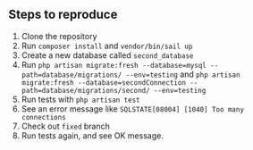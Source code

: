 ## Steps to reproduce
1. Clone the repository
2. Run `composer install` and `vendor/bin/sail up`
3. Create a new database called `second_database`
4. Run `php artisan migrate:fresh --database=mysql --path=database/migrations/ --env=testing` and `php artisan migrate:fresh --database=secondConnection --path=database/migrations/second/ --env=testing`
5. Run tests with `php artisan test`
6. See an error message like `SQLSTATE[08004] [1040] Too many connections`
7. Check out `fixed` branch
8. Run tests again, and see OK message.
